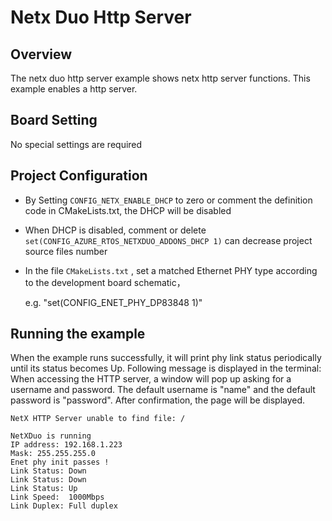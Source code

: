 # Netx Duo Http Server

## Overview

The netx duo http server example shows netx http server functions. This example enables a http server.

## Board Setting

No special settings are required

## Project Configuration
- By Setting `CONFIG_NETX_ENABLE_DHCP` to zero or comment the definition code in CMakeLists.txt, the DHCP will be disabled
- When DHCP is disabled, comment or delete `set(CONFIG_AZURE_RTOS_NETXDUO_ADDONS_DHCP 1)` can decrease project source files number
- In the file `CMakeLists.txt` ,  set a matched Ethernet PHY type according to the development board schematic，

  e.g. "set(CONFIG_ENET_PHY_DP83848 1)"

## Running the example

When the example runs successfully, it will print phy link status periodically until its status becomes Up. Following message is displayed in the terminal:
When accessing the HTTP server, a window will pop up asking for a username and password. The default username is "name" and the default password is "password". After confirmation, the page will be displayed.

```
NetX HTTP Server unable to find file: /
```

```console
NetXDuo is running
IP address: 192.168.1.223
Mask: 255.255.255.0
Enet phy init passes !
Link Status: Down
Link Status: Down
Link Status: Up
Link Speed:  1000Mbps
Link Duplex: Full duplex
```
